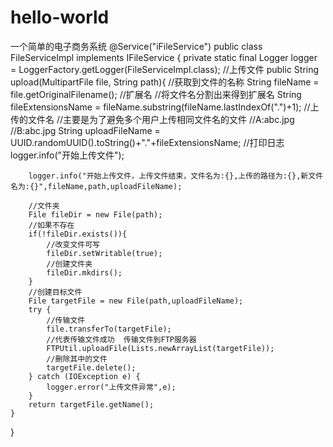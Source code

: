 # hello-world
一个简单的电子商务系统
@Service("iFileService")
public class FileServiceImpl implements IFileService {
    private static final Logger logger = LoggerFactory.getLogger(FileServiceImpl.class);
    //上传文件
    public String upload(MultipartFile file, String path){
        //获取到文件的名称
        String fileName = file.getOriginalFilename();
        //扩展名
        //将文件名分割出来得到扩展名
        String fileExtensionsName = fileName.substring(fileName.lastIndexOf(".")+1);
        //上传的文件名
        //主要是为了避免多个用户上传相同文件名的文件
        //A:abc.jpg
        //B:abc.jpg
        String uploadFileName = UUID.randomUUID().toString()+"."+fileExtensionsName;
        //打印日志
        logger.info("开始上传文件");

        logger.info("开始上传文件，上传文件结束，文件名为:{},上传的路径为:{},新文件名为:{}",fileName,path,uploadFileName);

        //文件夹
        File fileDir = new File(path);
        //如果不存在
        if(!fileDir.exists()){
            //改变文件可写
            fileDir.setWritable(true);
            //创建文件夹
            fileDir.mkdirs();
        }
        //创建目标文件
        File targetFile = new File(path,uploadFileName);
        try {
            //传输文件
            file.transferTo(targetFile);
            //代表传输文件成功  传输文件到FTP服务器
            FTPUtil.uploadFile(Lists.newArrayList(targetFile));
            //删除其中的文件
            targetFile.delete();
        } catch (IOException e) {
            logger.error("上传文件异常",e);
        }
        return targetFile.getName();
    }
}

